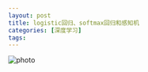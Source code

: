```yaml
---
layout: post
title: logistic回归、softmax回归和感知机
categories: [深度学习]
tags: 
---
```


 ![photo]({{site.url}}/assets/img/微信图片_20221108172532.jpg)